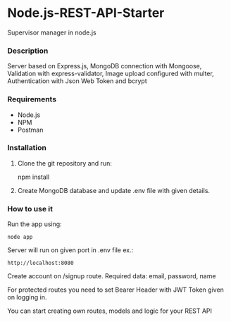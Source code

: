 # Node.js-REST-API-Starter

Supervisor manager in node.js

### Description

Server based on Express.js,
MongoDB connection with Mongoose,
Validation with express-validator,
Image upload configured with multer,
Authentication with Json Web Token and bcrypt

### Requirements

- Node.js
- NPM
- Postman

### Installation

1. Clone the git repository and run:

   npm install

2. Create MongoDB database and update .env file with given details.

### How to use it

Run the app using:

    node app

Server will run on given port in .env file ex.:

    http://localhost:8080

Create account on /signup route. Required data: email, password, name

For protected routes you need to set Bearer Header with JWT Token given on logging in.

You can start creating own routes, models and logic for your REST API
